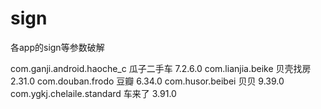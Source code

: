 # sign
各app的sign等参数破解

com.ganji.android.haoche_c 瓜子二手车 7.2.6.0
com.lianjia.beike 贝壳找房 2.31.0
com.douban.frodo 豆瓣 6.34.0
com.husor.beibei 贝贝 9.39.0
com.ygkj.chelaile.standard 车来了 3.91.0